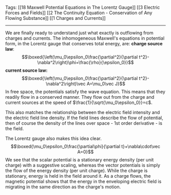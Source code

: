 Tags: [[18 Maxwell Potential Equations in The Lorentz Gauge]] [[3 Electric Forces and Fields]] [[2 The Continuity Equation - Conservation of Any Flowing Substance]] [[1 Charges and Currents]]
___
We are finally ready to understand just what exactly is outflowing from charges and currents. The inhomogeneous Maxwell's equations in potential form, in the Lorentz gauge that conserves total energy, are: 
**charge source law**:
$$\boxed{\left(\mu_0\epsilon_0\frac{\partial^2}{\partial t^2}-\nabla^2\right)\phi=\frac{\rho}{\epsilon_0}}$$
**current source law:**
$$\boxed{\left(\mu_0\epsilon_0\frac{\partial^2}{\partial t^2}-\nabla^2\right)\vec A=\mu_0\vec J}$$
In free space, the potentials satisfy the wave equation. This means that they readily flow in a conserved manner. They flow out from the charge and current sources at the speed of $\frac{1}{\sqrt{\mu_0\epsilon_0}}=c$. 

This also matches the relationship between the electric field intensity and the electric field line density. If the field lines describe the flow of potential, then of course the density of the lines over space - 1st order derivative - is the field. 

The Lorentz gauge also makes this idea clear. 
$$\boxed{\mu_0\epsilon_0\frac{\partial\phi}{\partial t}+\nabla\cdot\vec A=0}$$
We see that the scalar potential is a stationary energy density (per unit charge) with a suggestive scaling, whereas the vector potentials is simply the flow of the energy density (per unit charge). While the charge is stationary, energy is held in the field around it. As a charge flows, the magnetic potential  shows that the energy in the enveloping electric field is migrating in the same direction as the charge's motion. 